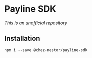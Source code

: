 # Payline SDK 

*This is an unofficial repository*

## Installation

```shell script
npm i --save @chez-nestor/payline-sdk
```
